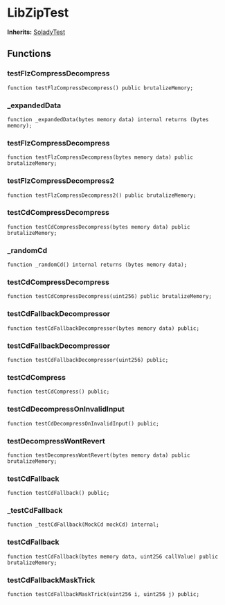 # LibZipTest
**Inherits:**
[SoladyTest](/lib/solady/test/utils/SoladyTest.sol/contract.SoladyTest.md)


## Functions
### testFlzCompressDecompress


```solidity
function testFlzCompressDecompress() public brutalizeMemory;
```

### _expandedData


```solidity
function _expandedData(bytes memory data) internal returns (bytes memory);
```

### testFlzCompressDecompress


```solidity
function testFlzCompressDecompress(bytes memory data) public brutalizeMemory;
```

### testFlzCompressDecompress2


```solidity
function testFlzCompressDecompress2() public brutalizeMemory;
```

### testCdCompressDecompress


```solidity
function testCdCompressDecompress(bytes memory data) public brutalizeMemory;
```

### _randomCd


```solidity
function _randomCd() internal returns (bytes memory data);
```

### testCdCompressDecompress


```solidity
function testCdCompressDecompress(uint256) public brutalizeMemory;
```

### testCdFallbackDecompressor


```solidity
function testCdFallbackDecompressor(bytes memory data) public;
```

### testCdFallbackDecompressor


```solidity
function testCdFallbackDecompressor(uint256) public;
```

### testCdCompress


```solidity
function testCdCompress() public;
```

### testCdDecompressOnInvalidInput


```solidity
function testCdDecompressOnInvalidInput() public;
```

### testDecompressWontRevert


```solidity
function testDecompressWontRevert(bytes memory data) public brutalizeMemory;
```

### testCdFallback


```solidity
function testCdFallback() public;
```

### _testCdFallback


```solidity
function _testCdFallback(MockCd mockCd) internal;
```

### testCdFallback


```solidity
function testCdFallback(bytes memory data, uint256 callValue) public brutalizeMemory;
```

### testCdFallbackMaskTrick


```solidity
function testCdFallbackMaskTrick(uint256 i, uint256 j) public;
```

